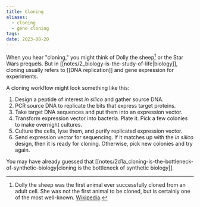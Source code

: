 ```yaml
---
title: Cloning
aliases:
  - cloning
  - gene cloning
tags: 
date: 2023-08-20
---
```


When you hear "cloning," you might think of Dolly the sheep[^1] or the Star Wars prequels. But in [[notes/2_biology-is-the-study-of-life|biology]], cloning usually refers to [[DNA replication]] and gene expression for experiments.

A cloning workflow might look something like this:
1. Design a peptide of interest *in silico* and gather source DNA.
2. PCR source DNA to replicate the bits that express target proteins.
3. Take target DNA sequences and put them into an expression vector.
4. Transform expression vector into bacteria. Plate it. Pick a few colonies to make overnight cultures.
5. Culture the cells, lyse them, and purify replicated expression vector.
6. Send expression vector for sequencing. If it matches up with the *in silico* design, then it is ready for cloning. Otherwise, pick new colonies and try again.

You may have already guessed that [[notes/2d1a_cloning-is-the-bottleneck-of-synthetic-biology|cloning is the bottleneck of synthetic biology]].

[^1]: Dolly the sheep was the first animal ever successfully cloned from an adult cell. She was not the first animal to be cloned, but is certainly one of the most well-known. [Wikipedia](https://en.wikipedia.org/wiki/Dolly_(sheep)).